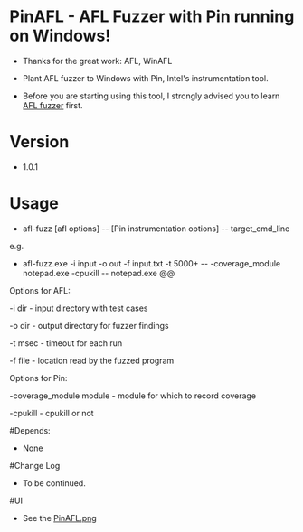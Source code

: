 # PinAFL - AFL Fuzzer with Pin running on Windows!

-  Thanks for the great work: AFL, WinAFL

-  Plant AFL fuzzer to Windows with Pin, Intel's instrumentation tool.

-  Before you are starting using this tool, I strongly advised you to learn [AFL fuzzer](http://lcamtuf.coredump.cx/afl/) first.

# Version

- 1.0.1

# Usage

- afl-fuzz [afl options] -- [Pin instrumentation options] -- target_cmd_line

e.g.

- afl-fuzz.exe -i input -o out -f input.txt -t 5000+ --  -coverage_module notepad.exe -cpukill -- notepad.exe @@

Options for AFL:

  -i dir        - input directory with test cases

  -o dir        - output directory for fuzzer findings

  -t msec       - timeout for each run

  -f file       - location read by the fuzzed program


Options for Pin:

  -coverage_module module     -  module for which to record coverage

  -cpukill                    - cpukill or not 



#Depends:

- None

#Change Log

- To be continued.


#UI

- See the [PinAFL.png](PinAFL.png)
